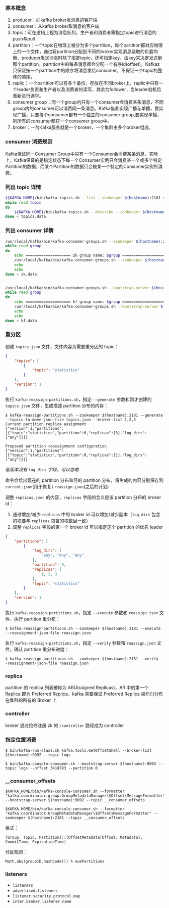 ### 基本概念

1. producer：向kafka broker发消息的客户端
2. consumer：从kafka broker取消息的客户端
1. topic：可在逻辑上视为消息队列，生产者和消费者需指定topic进行消息的push与pull
2. partition：一个topic在物理上被分为多个partition，每个partition都对应物理上的一个文件，通过将partition分配到不同的broker实现消息读取的负载均衡，producer发送消息时除了指定topic，还可指定key，由key来决定发送到那个partition。partition中的每条消息都会分配一个有序id(offset)，Kafkaz只保证按一个partition中的顺序将消息发给consumer，不保证一个topic的整体的顺序。
3. raplic：一个partition可以有多个备份，存放在不同broker上，raplic中只有一个leader负责和生产者以及消费者的读写，其余为follower，当leader宕机后重新进行选举。
4. consumer group：同一个group内只有一个consumer会消费某条消息，不同group内的consumer可以消费同一条消息。Kafka借此实现广播与单播，要实现广播，只要每个consumer都有一个独立的consumer group,要实现单播，则所有的consumer都在一个consumer group中。
5. broker：一台Kafka服务就是一个broker，一个集群由多个broker组成。

### consumer 消费规则

Kafka保证同一Consumer Group中只有一个Consumer会消费某条消息，实际上，Kafka保证的是稳定状态下每一个Consumer实例只会消费某一个或多个特定Partition的数据，而某个Partition的数据只会被某一个特定的Consumer实例所消费。

### 列出 topic 详情

``` sh
${KAFKA_HOME}/bin/kafka-topics.sh --list --zookeeper $(hostname):2181 > topics.data
while read topic
do
    ${KAFKA_HOME}/bin/kafka-topics.sh --describe --zookeeper $(hostname):2181 --topic $topic
done < topics.data
```

### 列出 consumer 详情

``` sh
/usr/local/kafka/bin/kafka-consumer-groups.sh --zookeeper $(hostname):2181 --list > zk.data
while read group
do
    echo ==================== zk group name: $group ===============================
    /usr/local/kafka/bin/kafka-consumer-groups.sh --zookeeper $(hostname):2181 --describe --group $group
    echo
    echo
done < zk.data


/usr/local/kafka/bin/kafka-consumer-groups.sh --bootstrap-server $(hostname):9092 --list > kf.data
while read group
do
    echo ==================== kf group name: $group ===============================
    /usr/local/kafka/bin/kafka-consumer-groups.sh --bootstrap-server $(hostname):9092  --describe --group $group
    echo
    echo
done < kf.data
```

### 重分区

创建 `topics.json` 文件，文件内容为需要重分区的 topic：

``` json
{
    "topics": [
        {
            "topic": "statistics"
        }
    ],
    "version": 1
}
```

执行 `kafka-reassign-partitions.sh`，指定 `--generate` 参数和刚才创建的 `topics.json` 文件，生成描述 partition 分布的内存：

    $ kafka-reassign-partitions.sh --zookeeper $(hostname):2181 --generate --topics-to-move-json-file topics.json --broker-list 1,2,3
    Current partition replica assignment
    {"version":1,"partitions":[{"topic":"statistics","partition":0,"replicas":[3],"log_dirs":["any"]}]}
    
    Proposed partition reassignment configuration
    {"version":1,"partitions":[{"topic":"statistics","partition":0,"replicas":[1],"log_dirs":["any"]}]}

*低版本没有 `log_dirs` 字段，可以忽略*

命令会给出现在的 partition 分布和目的 partition 分布，将生成的内容分别保存到 `current.json`(用于恢复) `reassign.json`(之后的计划)

调整 `replicas.json` 的内容，`replicas` 字段的含义是该 partition 分布的 broker id：
1. 通过增加/减少 `replicas` 中的 broker id 可以增加/减少副本（`log_dirs` 包含的项要与 `replicas` 包含的项数目一致）
2. 调整 `replicas` 字段的第一个 broker id 可以指定这个 partition 的优先 leader

``` json
{
    "partitions": [
        {
            "log_dirs": [
                "any", "any", "any"
            ],
            "partition": 0,
            "replicas": [
                1, 2, 3
            ],
            "topic": "statistics"
        }
    ],
    "version": 1
}
```

执行 `kafka-reassign-partitions.sh`，指定 `--execute` 参数和 `reassign.json` 文件，执行 partition 重分布：

    $ kafka-reassign-partitions.sh --zookeeper $(hostname):2181 --execute --reassignment-json-file reassign.json

执行 `kafka-reassign-partitions.sh`，指定 `--verify` 参数和 `reassign.json` 文件，确认 partition 重分布进度：

    $ kafka-reassign-partitions.sh --zookeeper $(hostname):2181 --verify --reassignment-json-file reassign.json

### replica

partition 的 replica 列表被称为 AR(Assigned Replicas)，AR 中的第一个 Replica 即为 Preferred Replica，kafka 需要保证 Preferred Replica 被均匀分布在集群的所有的 Broker 上

### controller

broker 通过抢夺注册 zk 的 `/controller` 路径成为 controller

### 指定位置消费

    $ bin/kafka-run-class.sh kafka.tools.GetOffsetShell --broker-list $(hostname):9092 --topic logs

    $ bin/kafka-console-consumer.sh --bootstrap-server $(hostname):9092 --topic logs --offset 3418783 --partition 0


### __consumer_offsets

    $KAFKA_HOME/bin/kafka-console-consumer.sh --formatter "kafka.coordinator.group.GroupMetadataManager\$OffsetsMessageFormatter" --bootstrap-server $(hostname):9092 --topic __consumer_offsets

    $KAFKA_HOME/bin/kafka-console-consumer.sh --formatter "kafka.coordinator.GroupMetadataManager\$OffsetsMessageFormatter" --zookeeper $(hostname):2181 --topic __consumer_offsets

格式：

    [Group, Topic, Partition]::[OffsetMetadata[Offset, Metadata], CommitTime, ExpirationTime]

分区规则：

    Math.abs(groupID.hashCode()) % numPartitions

### listeners

* `listeners`
* `advertised.listeners`
* `listener.security.protocol.map`
* `inter.broker.listener.name`
